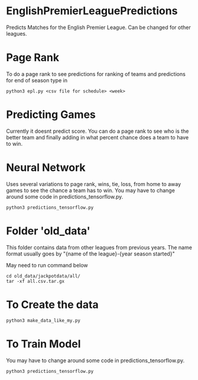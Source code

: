# EnglishPremierLeaguePredictions
Predicts Matches for the English Premier League. Can be changed for other leagues.

# Page Rank
To do a page rank to see predictions for ranking of teams and predictions for end of season type in
```
python3 epl.py <csv file for schedule> <week>
```

# Predicting Games
Currently it doesnt predict score. You can do a page rank to see who is the better team and finally adding
    in what percent chance does a team to have to win.


# Neural Network
Uses several variations to page rank, wins, tie, loss, from home to away games to see
    the chance a team has to win. 
    You may have to change around some code in predictions_tensorflow.py.
```
python3 predictions_tensorflow.py
```

# Folder 'old_data'
This folder contains data from other leagues from previous years. The name format usually goes by
    "{name of the league}-{year season started}"

May need to run command below
```
cd old_data/jackpotdata/all/
tar -xf all.csv.tar.gx
```

# To Create the data
```
python3 make_data_like_my.py
```

# To Train Model
You may have to change around some code in predictions_tensorflow.py.
```
python3 predictions_tensorflow.py
```

